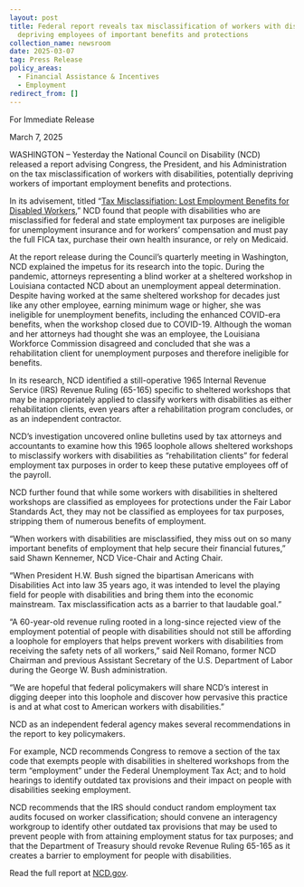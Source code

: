 ```yaml
---
layout: post
title: Federal report reveals tax misclassification of workers with disabilities
  depriving employees of important benefits and protections
collection_name: newsroom
date: 2025-03-07
tag: Press Release
policy_areas:
  - Financial Assistance & Incentives
  - Employment
redirect_from: []
---
```

For Immediate Release

March 7, 2025                                     

WASHINGTON – Yesterday the National Council on Disability (NCD) released a report advising Congress, the President, and his Administration on the tax misclassification of workers with disabilities,
potentially depriving workers of important employment benefits and protections.

In its advisement, titled “[Tax Misclassifiation: Lost Employment Benefits for Disabled Workers](https://www.ncd.gov/report/tax-misclassification-lost-employment-benefits-for-disabled-workers/),” NCD
found that people with disabilities who are misclassified for federal and state employment tax purposes are ineligible for unemployment insurance and for workers’ compensation and must pay the full FICA tax, purchase their own health insurance, or rely on Medicaid. 

At the report release during the Council’s quarterly meeting in Washington, NCD explained the impetus for its research into the topic. During the pandemic, attorneys representing a blind worker at a sheltered workshop in Louisiana contacted NCD about an unemployment appeal determination. Despite having worked at the same sheltered workshop for decades just like any other employee,
earning minimum wage or higher, she was ineligible for unemployment benefits, including the enhanced COVID-era benefits, when the workshop closed due to COVID-19. Although the woman and her attorneys had thought she was an employee, the Louisiana Workforce Commission disagreed and concluded that she was a rehabilitation client for unemployment purposes and therefore ineligible for
benefits. 

In its research, NCD identified a still-operative 1965 Internal Revenue Service (IRS) Revenue Ruling (65-165) specific to sheltered workshops that may be inappropriately applied to classify workers with disabilities as either rehabilitation clients, even years after a rehabilitation program concludes, or
as an independent contractor. 

NCD’s investigation uncovered online bulletins used by tax attorneys and accountants to examine how this 1965 loophole allows sheltered workshops to misclassify workers with disabilities as “rehabilitation clients” for federal employment tax purposes in order to keep these putative employees off of the payroll.

NCD further found that while some workers with disabilities in sheltered workshops are classified as employees for protections under the Fair Labor Standards Act, they may not be classified as employees for tax purposes, stripping them of numerous benefits of employment. 

“When workers with disabilities are misclassified, they miss out on so many important benefits of employment that help secure their financial futures,” said Shawn Kennemer, NCD Vice-Chair and Acting Chair. 

“When President H.W. Bush signed the bipartisan Americans with Disabilities Act into law 35 years ago, it was intended to level the playing field for people with disabilities and bring them into the economic mainstream. Tax misclassification acts as a barrier to that laudable goal.” 

“A 60-year-old revenue ruling rooted in a long-since rejected view of the employment potential of people with disabilities should not still be affording a loophole for employers that helps prevent workers with disabilities from receiving the safety nets of all workers,” said Neil Romano, former NCD
Chairman and previous Assistant Secretary of the U.S. Department of Labor during the George W. Bush administration. 

“We are hopeful that federal policymakers will share NCD’s interest in digging deeper into this loophole and discover how pervasive this practice is and at what cost to American workers with disabilities.”

NCD as an independent federal agency makes several recommendations in the report to key policymakers. 

For example, NCD recommends Congress to remove a section of the tax code that exempts
people with disabilities in sheltered workshops from the term “employment” under the Federal Unemployment Tax Act; and to hold hearings to identify outdated tax provisions and their impact on people with disabilities seeking employment.

NCD recommends that the IRS should conduct random employment tax audits focused on worker classification; should convene an interagency workgroup to identify other outdated tax provisions that may be used to prevent people with from attaining employment status for tax purposes; and that the Department of Treasury should revoke Revenue Ruling 65-165 as it creates a barrier to employment for people with disabilities. 

Read the full report at [NCD.gov](https://www.ncd.gov/report/tax-misclassification-lost-employment-benefits-for-disabled-workers/).
